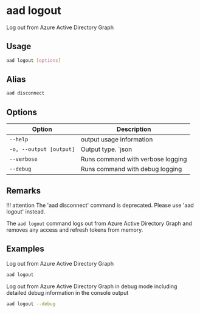 # aad logout

Log out from Azure Active Directory Graph

## Usage

```sh
aad logout [options]
```

## Alias

```sh
aad disconnect
```

## Options

Option|Description
------|-----------
`--help`|output usage information
`-o, --output [output]`|Output type. `json|text`. Default `text`
`--verbose`|Runs command with verbose logging
`--debug`|Runs command with debug logging

## Remarks

!!! attention
    The 'aad disconnect' command is deprecated. Please use 'aad logout' instead.

The `aad logout` command logs out from Azure Active Directory Graph and removes any access and refresh tokens from memory.

## Examples

Log out from Azure Active Directory Graph

```sh
aad logout
```

Log out from Azure Active Directory Graph in debug mode including detailed debug information in the console output

```sh
aad logout --debug
```